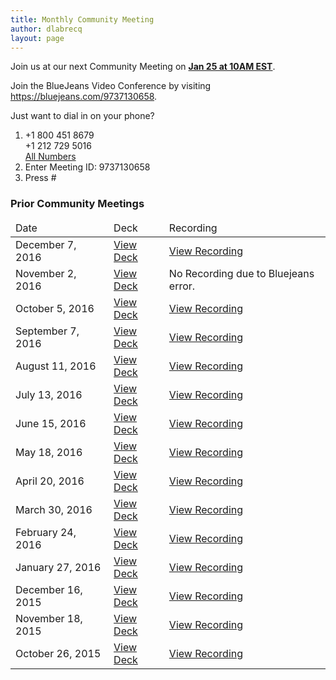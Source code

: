 ```yaml
---
title: Monthly Community Meeting
author: dlabrecq
layout: page
---
```

<p>Join us at our next Community Meeting on <b><a href="http://www.timeanddate.com/worldclock/fixedtime.html?msg=Community+Meeting&iso=20161130T10&p1=207&ah=1">Jan 25 at 10AM EST</a></b>.</p>
<p>Join the BlueJeans Video Conference by visiting <a href="https://bluejeans.com/9737130658">https://bluejeans.com/9737130658</a>.</p>
<p>Just want to dial in on your phone?</p>
<ol>
  <li>+1 800 451 8679<br>+1 212 729 5016<br>
    <a href="https://www.intercallonline.com/listNumbersByCode.action?confCode=9737130658">All Numbers</a>
  </li>
  <li>Enter Meeting ID: 9737130658</li>
  <li>Press #</li>
</ol>
<h3>Prior Community Meetings</h3>
<table class="table table-bordered">
  <thead>
    <tr>
      <td>Date</td>
      <td>Deck</td>
      <td>Recording</td>
    </tr>
  </thead>
  <tbody>
  <tr>
  <td>December 7, 2016</td>
  <td><a href="https://www.dropbox.com/s/kknzi0altkcd6fy/PatternFly%20Community%20Meeting%202016-12.pdf?dl=0">View Deck</a></td>
<td><a target="_blank" href="https://bluejeans.com/s/tvGXE/">View Recording</a></td>
  </tr>
    <td>November 2, 2016</td>
    <td><a href="https://www.dropbox.com/s/q9sue4oqeb9rzd9/PatternFly%20Community%20Meeting%202016-11.pdf?dl=0">View Deck</a></td>
    <td>No Recording due to Bluejeans error.</td>
  </tr>
    <tr>
      <td>October 5, 2016</td>
      <td><a href="https://www.dropbox.com/s/bw81zc0cguag7z7/PatternFly%20Community%20Meeting%202016-10.pdf?dl=0">View Deck</a></td>
      <td><a target="_blank" href="https://bluejeans.com/s/PZdLS/">View Recording</a></td>
    </tr>
    <tr>
      <td>September 7, 2016</td>
      <td><a href="https://www.dropbox.com/s/fp3p58n9wmfgnvt/PatternFly%20Community%20Meeting%202016-09.pdf?dl=0">View Deck</a></td>
      <td><a target="_blank" href="https://bluejeans.com/s/aNH4r/">View Recording</a></td>
    </tr>
    <tr>
      <td>August 11, 2016</td>
      <td><a href="https://www.dropbox.com/s/avsmiitfjko7l7t/PatternFly%20Community%20Meeting%202016-08.pdf?dl=0">View Deck</a></td>
      <td><a target="_blank" href="https://bluejeans.com/s/aa4d/">View Recording</a></td>
    </tr>
    <tr>
      <td>July 13, 2016</td>
      <td><a href="https://www.dropbox.com/s/fnoy4qkvd18vk67/PatternFly%20Community%20Meeting%202016-07.pdf?dl=0">View Deck</a></td>
      <td><a target="_blank" href="https://bluejeans.com/s/a27m/">View Recording</a></td>
    </tr>
    <tr>
      <td>June 15, 2016</td>
      <td><a href="https://www.dropbox.com/s/yg9u0lp2kziqzqb/PatternFly%20Community%20Meeting%202016-06.pdf?dl=0">View Deck</a></td>
      <td><a target="_blank" href="https://bluejeans.com/s/9PLG/">View Recording</a></td>
    </tr>
    <tr>
      <td>May 18, 2016</td>
      <td><a href="https://www.dropbox.com/s/gg2w5wls8kvd2lj/PatternFly%20Community%20Meeting%202016-05%20%281%29.pdf?dl=0">View Deck</a></td>
      <td><a target="_blank" href="https://bluejeans.com/s/9FhO/">View Recording</a></td>
    </tr>
    <tr>
      <td>April 20, 2016</td>
      <td><a href="https://www.dropbox.com/s/ou05dnqzy0zyxct/PatternFly%20Community%20Meeting%202016-04.pdf?dl=0">View Deck</a></td>
      <td><a target="_blank" href="https://bluejeans.com/s/9w4A/">View Recording</a></td>
    </tr>
    <tr>
      <td>March 30, 2016</td>
      <td><a href="https://www.dropbox.com/s/f0c69ai4ec2sjst/PatternFly%20Community%20Meeting%202016-03.pdf?dl=0">View Deck</a></td>
      <td><a target="_blank" href="https://bluejeans.com/s/9mQW/">View Recording</a></td>
    </tr>
    <tr>
      <td>February 24, 2016</td>
      <td><a href="https://www.dropbox.com/s/lh6ws2xblzv1cl1/PatternFly%20Community%20Meeting%202016-02.pdf?dl=0">View Deck</a></td>
      <td><a target="_blank" href="https://bluejeans.com/s/9aM0/">View Recording</a></td>
    </tr>
    <tr>
      <td>January 27, 2016</td>
      <td><a href="https://www.dropbox.com/s/z5e2obske4tl15t/PatternFly%20Community%20Meeting%202016-01.pdf?dl=0">View Deck</a></td>
      <td><a target="_blank" href="https://bluejeans.com/s/91SG/">View Recording</a></td>
    </tr>
    <tr>
      <td>December 16, 2015</td>
      <td><a href="https://www.dropbox.com/s/hwdoxrnlqmvqmp0/PatternFly%20Community%20Meeting%202015-12.pdf?dl=0">View Deck</a></td>
      <td><a target="_blank" href="https://bluejeans.com/s/8Wh4/">View Recording</a></td>
    </tr>
    <tr>
      <td>November 18, 2015</td>
      <td><a target="_blank" href="https://www.dropbox.com/s/s156g46b3dvfyo1/PatternFly%20Community%20Meeting%202015-11.pdf?dl=0">View Deck</a></td>
      <td><a target="_blank" href="https://bluejeans.com/s/8Per/">View Recording</a></td>
    </tr>
    <tr>
      <td>October 26, 2015</td>
      <td><a target="_blank" href="https://www.dropbox.com/s/9dgu2bu781o0bh2/PatternFly%20Community%20Meeting%202015-10.pdf?dl=0">View Deck</a></td>
      <td><a target="_blank" href="https://bluejeans.com/s/8KyT/">View Recording</a></td>
    </tr>
  </tbody>
</table>
